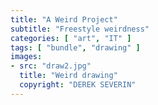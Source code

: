 ```yaml
---
title: "A Weird Project"
subtitle: "Freestyle weirdness"
categories: [ "art", "IT" ]
tags: [ "bundle", "drawing" ]
images:
- src: "draw2.jpg"
  title: "Weird drawing"
  copyright: "DEREK SEVERIN"
---
```

